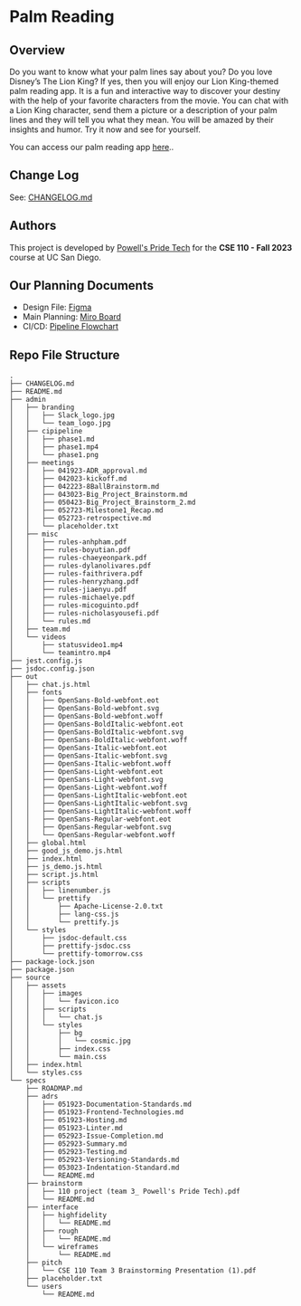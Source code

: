 # Palm Reading
## Overview

Do you want to know what your palm lines say about you? Do you love Disney’s The Lion King? If yes, then you will enjoy our Lion King-themed palm reading app. It is a fun and interactive way to discover your destiny with the help of your favorite characters from the movie. You can chat with a Lion King character, send them a picture or a description of your palm lines and they will tell you what they mean. You will be amazed by their insights and humor. Try it now and see for yourself.

You can access our palm reading app [here](./source/index.html)..

## Change Log

See:
[CHANGELOG.md](./CHANGELOG.md)

## Authors

This project is developed by [Powell's Pride Tech](./admin/team.md) for the **CSE 110 - Fall 2023** course at UC San Diego.

## Our Planning Documents
- Design File: [Figma](https://www.figma.com/file/baHcz99UEOscS9AGL6Szx2/Palm-Reading?type=design&node-id=104%3A147&t=HR9pgTiOpjxXK0OA-1)
- Main Planning: [Miro Board](https://miro.com/app/board/uXjVMN1qypo=/)
- CI/CD: [Pipeline Flowchart](https://miro.com/app/board/uXjVMGkxIeA=/)

## Repo File Structure

```
.
├── CHANGELOG.md
├── README.md
├── admin
│   ├── branding
│   │   ├── Slack_logo.jpg
│   │   └── team_logo.jpg
│   ├── cipipeline
│   │   ├── phase1.md
│   │   ├── phase1.mp4
│   │   └── phase1.png
│   ├── meetings
│   │   ├── 041923-ADR_approval.md
│   │   ├── 042023-kickoff.md
│   │   ├── 042223-8BallBrainstorm.md
│   │   ├── 043023-Big_Project_Brainstorm.md
│   │   ├── 050423-Big_Project_Brainstorm_2.md
│   │   ├── 052723-Milestone1_Recap.md
│   │   ├── 052723-retrospective.md
│   │   └── placeholder.txt
│   ├── misc
│   │   ├── rules-anhpham.pdf
│   │   ├── rules-boyutian.pdf
│   │   ├── rules-chaeyeonpark.pdf
│   │   ├── rules-dylanolivares.pdf
│   │   ├── rules-faithrivera.pdf
│   │   ├── rules-henryzhang.pdf
│   │   ├── rules-jiaenyu.pdf
│   │   ├── rules-michaelye.pdf
│   │   ├── rules-micoguinto.pdf
│   │   ├── rules-nicholasyousefi.pdf
│   │   └── rules.md
│   ├── team.md
│   └── videos
│       ├── statusvideo1.mp4
│       └── teamintro.mp4
├── jest.config.js
├── jsdoc.config.json
├── out
│   ├── chat.js.html
│   ├── fonts
│   │   ├── OpenSans-Bold-webfont.eot
│   │   ├── OpenSans-Bold-webfont.svg
│   │   ├── OpenSans-Bold-webfont.woff
│   │   ├── OpenSans-BoldItalic-webfont.eot
│   │   ├── OpenSans-BoldItalic-webfont.svg
│   │   ├── OpenSans-BoldItalic-webfont.woff
│   │   ├── OpenSans-Italic-webfont.eot
│   │   ├── OpenSans-Italic-webfont.svg
│   │   ├── OpenSans-Italic-webfont.woff
│   │   ├── OpenSans-Light-webfont.eot
│   │   ├── OpenSans-Light-webfont.svg
│   │   ├── OpenSans-Light-webfont.woff
│   │   ├── OpenSans-LightItalic-webfont.eot
│   │   ├── OpenSans-LightItalic-webfont.svg
│   │   ├── OpenSans-LightItalic-webfont.woff
│   │   ├── OpenSans-Regular-webfont.eot
│   │   ├── OpenSans-Regular-webfont.svg
│   │   └── OpenSans-Regular-webfont.woff
│   ├── global.html
│   ├── good_js_demo.js.html
│   ├── index.html
│   ├── js_demo.js.html
│   ├── script.js.html
│   ├── scripts
│   │   ├── linenumber.js
│   │   └── prettify
│   │       ├── Apache-License-2.0.txt
│   │       ├── lang-css.js
│   │       └── prettify.js
│   └── styles
│       ├── jsdoc-default.css
│       ├── prettify-jsdoc.css
│       └── prettify-tomorrow.css
├── package-lock.json
├── package.json
├── source
│   ├── assets
│   │   ├── images
│   │   │   └── favicon.ico
│   │   ├── scripts
│   │   │   └── chat.js
│   │   └── styles
│   │       ├── bg
│   │       │   └── cosmic.jpg
│   │       ├── index.css
│   │       └── main.css
│   ├── index.html
│   └── styles.css
└── specs
    ├── ROADMAP.md
    ├── adrs
    │   ├── 051923-Documentation-Standards.md
    │   ├── 051923-Frontend-Technologies.md
    │   ├── 051923-Hosting.md
    │   ├── 051923-Linter.md
    │   ├── 052923-Issue-Completion.md
    │   ├── 052923-Summary.md
    │   ├── 052923-Testing.md
    │   ├── 052923-Versioning-Standards.md
    │   ├── 053023-Indentation-Standard.md
    │   └── README.md
    ├── brainstorm
    │   ├── 110 project (team 3_ Powell's Pride Tech).pdf
    │   └── README.md
    ├── interface
    │   ├── highfidelity
    │   │   └── README.md
    │   ├── rough
    │   │   └── README.md
    │   └── wireframes
    │       └── README.md
    ├── pitch
    │   └── CSE 110 Team 3 Brainstorming Presentation (1).pdf
    ├── placeholder.txt
    └── users
        └── README.md
```

